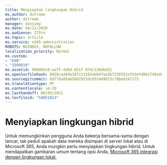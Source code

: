 ```yaml
---
title: Menyiapkan lingkungan Hibrid
ms.author: dstrome
author: dstrome
manager: dansimp
ms.date: 04/21/2020
ms.audience: ITPro
ms.topic: article
ms.service: o365-administration
ROBOTS: NOINDEX, NOFOLLOW
localization_priority: Normal
ms.custom:
- "690"
- "3500010"
ms.assetid: 08b866c0-aaff-4d6d-821f-97dc238dbd21
ms.openlocfilehash: 0d28cad4da38f111592ab64faa3bf338352ef43efd8b1745ede3498efffb9a4f
ms.sourcegitcommit: b5f7da89a650d2915dc652449623c78be6247175
ms.translationtype: MT
ms.contentlocale: id-ID
ms.lasthandoff: 08/05/2021
ms.locfileid: "54051813"
---
```

# <a name="setting-up-a-hybrid-environment"></a>Menyiapkan lingkungan hibrid

Untuk memungkinkan pengguna Anda bekerja bersama-sama dengan lancar, tak peduli apakah data mereka disimpan di server lokal atau di Microsoft 365, Anda mungkin perlu menyiapkan lingkungan hibrid. Untuk mendapatkan gambaran umum tentang opsi Anda, [Microsoft 365 integrasi dengan lingkungan lokal.](https://docs.microsoft.com/office365/enterprise/office-365-integration)
  